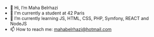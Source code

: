- 👋 Hi, I’m Maha Belrhazi
- 🌱 I'm currently a student at 42 Paris
- 🌱 I’m currently learning JS, HTML, CSS, PHP, Symfony, REACT and NodeJS
- 📫 How to reach me: mahabelrhazi@hotmail.com

